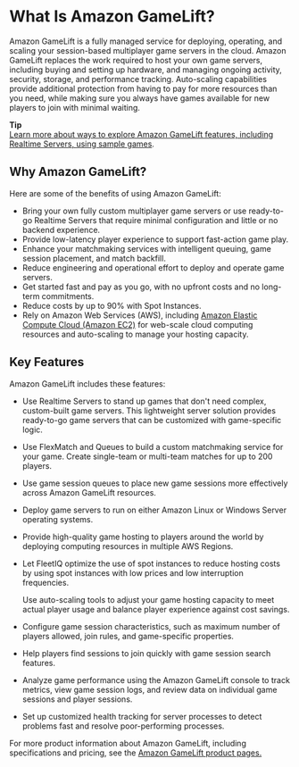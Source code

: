 # What Is Amazon GameLift?<a name="gamelift-intro"></a>

Amazon GameLift is a fully managed service for deploying, operating, and scaling your session\-based multiplayer game servers in the cloud\. Amazon GameLift replaces the work required to host your own game servers, including buying and setting up hardware, and managing ongoing activity, security, storage, and performance tracking\. Auto\-scaling capabilities provide additional protection from having to pay for more resources than you need, while making sure you always have games available for new players to join with minimal waiting\. 

**Tip**  
[Learn more about ways to explore Amazon GameLift features, including Realtime Servers, using sample games](gamelift-explore.md)\.

## Why Amazon GameLift?<a name="why-gamelift"></a>

Here are some of the benefits of using Amazon GameLift:
+ Bring your own fully custom multiplayer game servers or use ready\-to\-go Realtime Servers that require minimal configuration and little or no backend experience\.
+ Provide low\-latency player experience to support fast\-action game play\.
+ Enhance your matchmaking services with intelligent queuing, game session placement, and match backfill\.
+ Reduce engineering and operational effort to deploy and operate game servers\.
+ Get started fast and pay as you go, with no upfront costs and no long\-term commitments\.
+ Reduce costs by up to 90% with Spot Instances\.
+ Rely on Amazon Web Services \(AWS\), including [Amazon Elastic Compute Cloud \(Amazon EC2\)](https://aws.amazon.com/ec2/) for web\-scale cloud computing resources and auto\-scaling to manage your hosting capacity\.

## Key Features<a name="gamelift-intro-features"></a>

Amazon GameLift includes these features:
+ Use Realtime Servers to stand up games that don't need complex, custom\-built game servers\. This lightweight server solution provides ready\-to\-go game servers that can be customized with game\-specific logic\.
+ Use FlexMatch and Queues to build a custom matchmaking service for your game\. Create single\-team or multi\-team matches for up to 200 players\.
+ Use game session queues to place new game sessions more effectively across Amazon GameLift resources\.
+ Deploy game servers to run on either Amazon Linux or Windows Server operating systems\.
+ Provide high\-quality game hosting to players around the world by deploying computing resources in multiple AWS Regions\.
+ Let FleetIQ optimize the use of spot instances to reduce hosting costs by using spot instances with low prices and low interruption frequencies\.

  Use auto\-scaling tools to adjust your game hosting capacity to meet actual player usage and balance player experience against cost savings\.
+ Configure game session characteristics, such as maximum number of players allowed, join rules, and game\-specific properties\.
+ Help players find sessions to join quickly with game session search features\.
+ Analyze game performance using the Amazon GameLift console to track metrics, view game session logs, and review data on individual game sessions and player sessions\.
+ Set up customized health tracking for server processes to detect problems fast and resolve poor\-performing processes\.

For more product information about Amazon GameLift, including specifications and pricing, see the [Amazon GameLift product pages\.](https://aws.amazon.com/gamelift/faq)